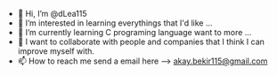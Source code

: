- 👋 Hi, I’m @dLea115
- 👀 I’m interested in learning everythings that I'd like ...
- 🌱 I’m currently learning C programing language want to more ...
- 💞️ I want to collaborate with people and companies that I think I can improve myself with.
- 📫 How to reach me send a email here --> akay.bekir115@gmail.com

<!---
dLea115/dLea115 is a ✨ special ✨ repository because its `README.md` (this file) appears on your GitHub profile.
You can click the Preview link to take a look at your changes.
--->
